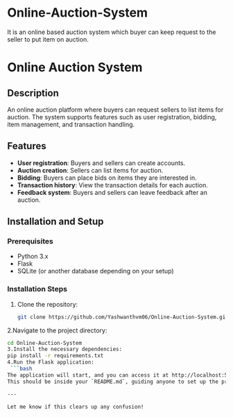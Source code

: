 # Online-Auction-System
It is an online based auction system which buyer can keep request to the seller to put item on auction.
# Online Auction System

## Description
An online auction platform where buyers can request sellers to list items for auction. The system supports features such as user registration, bidding, item management, and transaction handling.

## Features
- **User registration**: Buyers and sellers can create accounts.
- **Auction creation**: Sellers can list items for auction.
- **Bidding**: Buyers can place bids on items they are interested in.
- **Transaction history**: View the transaction details for each auction.
- **Feedback system**: Buyers and sellers can leave feedback after an auction.

## Installation and Setup

### Prerequisites
- Python 3.x
- Flask
- SQLite (or another database depending on your setup)

### Installation Steps
1. Clone the repository:
   ```bash
   git clone https://github.com/Yashwanthvm06/Online-Auction-System.git
2.Navigate to the project directory:
   ```bash
   cd Online-Auction-System
3.Install the necessary dependencies:
   pip install -r requirements.txt
4.Run the Flask application:
    ```bash
The application will start, and you can access it at http://localhost:5000.
This should be inside your `README.md`, guiding anyone to set up the project on their own machine.

---

Let me know if this clears up any confusion!
